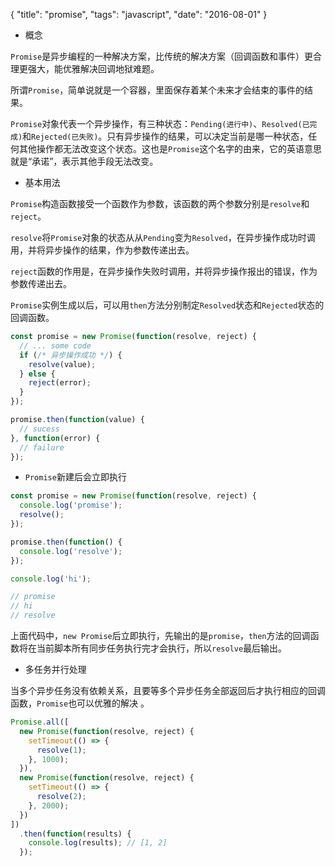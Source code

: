 {
  "title": "promise",
  "tags": "javascript",
  "date": "2016-08-01"
}

* 概念

`Promise`是异步编程的一种解决方案，比传统的解决方案（回调函数和事件）更合理更强大，能优雅解决回调地狱难题。

所谓`Promise`，简单说就是一个容器，里面保存着某个未来才会结束的事件的结果。

`Promise`对象代表一个异步操作，有三种状态：`Pending(进行中)`、`Resolved(已完成)`和`Rejected(已失败)`。只有异步操作的结果，可以决定当前是哪一种状态，任何其他操作都无法改变这个状态。这也是`Promise`这个名字的由来，它的英语意思就是“承诺”，表示其他手段无法改变。 

* 基本用法

`Promise`构造函数接受一个函数作为参数，该函数的两个参数分别是`resolve`和`reject`。

`resolve`将`Promise`对象的状态从从`Pending`变为`Resolved`，在异步操作成功时调用，并将异步操作的结果，作为参数传递出去。

`reject`函数的作用是，在异步操作失败时调用，并将异步操作报出的错误，作为参数传递出去。

`Promise`实例生成以后，可以用`then`方法分别制定`Resolved`状态和`Rejected`状态的回调函数。

```javascript
const promise = new Promise(function(resolve, reject) {
  // ... some code
  if (/* 异步操作成功 */) {
    resolve(value);
  } else {
    reject(error);
  }
});

promise.then(function(value) {
  // sucess
}, function(error) {
  // failure
});
```
<!-- lph -->
* `Promise`新建后会立即执行

```javascript
const promise = new Promise(function(resolve, reject) {
  console.log('promise');
  resolve();
});

promise.then(function() {
  console.log('resolve');
});

console.log('hi');

// promise
// hi
// resolve
```

上面代码中，`new Promise`后立即执行，先输出的是`promise`，`then`方法的回调函数将在当前脚本所有同步任务执行完才会执行，所以`resolve`最后输出。

* 多任务并行处理

当多个异步任务没有依赖关系，且要等多个异步任务全部返回后才执行相应的回调函数，`Promise`也可以优雅的解决 。

```javascript
Promise.all([
  new Promise(function(resolve, reject) {
    setTimeout(() => {
      resolve(1);
    }, 1000);
  }),
  new Promise(function(resolve, reject) {
    setTimeout(() => {
      resolve(2);
    }, 2000);
  })
])
  .then(function(results) {
    console.log(results); // [1, 2]
  });
```

